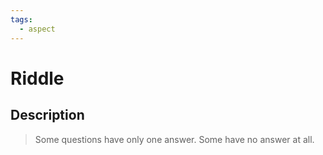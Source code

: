 ```yaml
---
tags:
  - aspect
---
```


# Riddle

## Description

> Some questions have only one answer. Some have no answer at all. 
